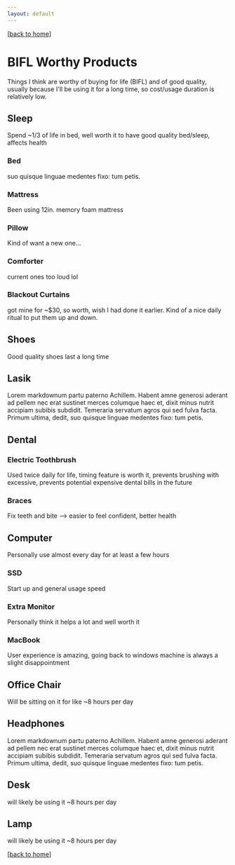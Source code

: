 ```yaml
---
layout: default
---
```

[[back to home](./)]  
# **BIFL Worthy Products**

Things I think are worthy of buying for life (BIFL) and of good quality, usually because I'll be using it for a long time, so cost/usage duration is relatively low.

## **Sleep**

Spend ~1/3 of life in bed, well worth it to have good quality bed/sleep, affects health

>
### **Bed**
>
suo quisque linguae medentes fixo: tum petis.
>
### **Mattress**
>
Been using 12in. memory foam mattress
>
### **Pillow**
>
Kind of want a new one...
>
### **Comforter**
>
current ones too loud lol
>
### **Blackout Curtains**
>
got mine for ~$30, so worth, wish I had done it earlier. Kind of a nice daily ritual to put them up and down.

## **Shoes**
Good quality shoes last a long time

## **Lasik**
Lorem markdownum partu paterno Achillem. Habent amne generosi aderant ad pellem
nec erat sustinet merces columque haec et, dixit minus nutrit accipiam subibis
subdidit. Temeraria servatum agros qui sed fulva facta. Primum ultima, dedit,
suo quisque linguae medentes fixo: tum petis.

## **Dental**

>
### **Electric Toothbrush**
>
Used twice daily for life, timing feature is worth it, prevents brushing with excessive, prevents potential expensive dental bills in the future 
>
### **Braces**
>
Fix teeth and bite --> easier to feel confident, better health 


## **Computer**

Personally use almost every day for at least a few hours

>
### **SSD**
>
Start up and general usage speed
>
### **Extra Monitor**
>
Personally think it helps a lot and well worth it 
>
### **MacBook**
>
User experience is amazing, going back to windows machine is always a slight disappointment

## **Office Chair**
Will be sitting on it for like ~8 hours per day

## **Headphones**
Lorem markdownum partu paterno Achillem. Habent amne generosi aderant ad pellem
nec erat sustinet merces columque haec et, dixit minus nutrit accipiam subibis
subdidit. Temeraria servatum agros qui sed fulva facta. Primum ultima, dedit,
suo quisque linguae medentes fixo: tum petis.

## **Desk**
will likely be using it ~8 hours per day


## **Lamp**
will likely be using it ~8 hours per day

[[back to home](./)]